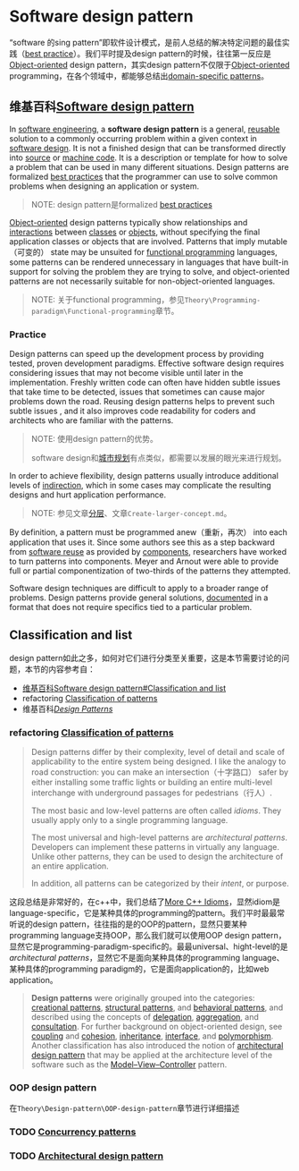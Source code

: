 # Software design pattern

“software 的sing pattern”即软件设计模式，是前人总结的解决特定问题的最佳实践（[best practice](https://en.wikipedia.org/wiki/Best_practice)）。我们平时提及design pattern的时候，往往第一反应是[Object-oriented](https://en.wikipedia.org/wiki/Object-oriented) design pattern，其实design pattern不仅限于[Object-oriented](https://en.wikipedia.org/wiki/Object-oriented) programming，在各个领域中，都能够总结出[domain-specific patterns](https://en.wikipedia.org/wiki/Software_design_pattern#Domain-specific_patterns)。



## 维基百科[Software design pattern](https://en.wikipedia.org/wiki/Software_design_pattern)

In [software engineering](https://en.wikipedia.org/wiki/Software_engineering), a **software design pattern** is a general, [reusable](https://en.wikipedia.org/wiki/Reusability) solution to a commonly occurring problem within a given context in [software design](https://en.wikipedia.org/wiki/Software_design). It is not a finished design that can be transformed directly into [source](https://en.wikipedia.org/wiki/Source_code) or [machine code](https://en.wikipedia.org/wiki/Machine_code). It is a description or template for how to solve a problem that can be used in many different situations. Design patterns are formalized [best practices](https://en.wikipedia.org/wiki/Best_practice) that the programmer can use to solve common problems when designing an application or system.

> NOTE: design pattern是formalized [best practices](https://en.wikipedia.org/wiki/Best_practice) 

[Object-oriented](https://en.wikipedia.org/wiki/Object-oriented) design patterns typically show relationships and [interactions](https://en.wikipedia.org/wiki/Interaction) between [classes](https://en.wikipedia.org/wiki/Class_(computer_science)) or [objects](https://en.wikipedia.org/wiki/Object_(computer_science)), without specifying the final application classes or objects that are involved. Patterns that imply mutable（可变的） state may be unsuited for [functional programming](https://en.wikipedia.org/wiki/Functional_programming) languages, some patterns can be rendered unnecessary in languages that have built-in support for solving the problem they are trying to solve, and object-oriented patterns are not necessarily suitable for non-object-oriented languages.

> NOTE: 关于functional programming，参见`Theory\Programming-paradigm\Functional-programming`章节。

### Practice

Design patterns can speed up the development process by providing tested, proven development paradigms. Effective software design requires considering issues that may not become visible until later in the implementation. Freshly written code can often have hidden subtle issues that take time to be detected, issues that sometimes can cause major problems down the road. Reusing design patterns helps to prevent such subtle issues , and it also improves code readability for coders and architects who are familiar with the patterns.

> NOTE: 使用design pattern的优势。
>
> software design和[城市规划](https://baike.baidu.com/item/%E5%9F%8E%E5%B8%82%E8%A7%84%E5%88%92/491164?fr=aladdin)有点类似，都需要以发展的眼光来进行规划。

In order to achieve flexibility, design patterns usually introduce additional levels of [indirection](https://en.wikipedia.org/wiki/Indirection), which in some cases may complicate the resulting designs and hurt application performance.

> NOTE: 参见文章[分层](https://dengking.github.io/Post/Abstraction/Abstraction-and-architecture-and-layer/)、文章`Create-larger-concept.md`。

By definition, a pattern must be programmed anew（重新，再次） into each application that uses it. Since some authors see this as a step backward from [software reuse](https://en.wikipedia.org/wiki/Software_reuse) as provided by [components](https://en.wikipedia.org/wiki/Software_componentry), researchers have worked to turn patterns into components. Meyer and Arnout were able to provide full or partial componentization of two-thirds of the patterns they attempted. 

Software design techniques are difficult to apply to a broader range of problems. Design patterns provide general solutions, [documented](https://en.wikipedia.org/wiki/Documentation) in a format that does not require specifics tied to a particular problem.



## Classification and list

design pattern如此之多，如何对它们进行分类至关重要，这是本节需要讨论的问题，本节的内容参考自：

- [维基百科Software design pattern#Classification and list](https://en.wikipedia.org/wiki/Software_design_pattern#Classification_and_list)
- refactoring [Classification of patterns](https://refactoring.guru/design-patterns/classification)
- 维基百科[*Design Patterns*](https://en.wikipedia.org/wiki/Design_Patterns)

### refactoring [Classification of patterns](https://refactoring.guru/design-patterns/classification)

> Design patterns differ by their complexity, level of detail and scale of applicability to the entire system being designed. I like the analogy to road construction: you can make an intersection（十字路口） safer by either installing some traffic lights or building an entire multi-level interchange with underground passages for pedestrians（行人）.
>
> The most basic and low-level patterns are often called *idioms*. They usually apply only to a single programming language.
>
> The most universal and high-level patterns are *architectural patterns*. Developers can implement these patterns in virtually any language. Unlike other patterns, they can be used to design the architecture of an entire application.
>
> In addition, all patterns can be categorized by their *intent*, or purpose. 

这段总结是非常好的，在c++中，我们总结了[More C++ Idioms](https://en.wikibooks.org/wiki/More_C%2B%2B_Idioms)，显然idiom是language-specific，它是某种具体的programming的pattern。我们平时最最常听说的design pattern，往往指的是的OOP的pattern，显然只要某种programming language支持OOP，那么我们就可以使用OOP design pattern，显然它是programming-paradigm-specific的。最最universal、hight-level的是 *architectural patterns*，显然它不是面向某种具体的programming language、某种具体的programming paradigm的，它是面向application的，比如web  application。



> **Design patterns** were originally grouped into the categories: [creational patterns](https://en.wikipedia.org/wiki/Creational_pattern), [structural patterns](https://en.wikipedia.org/wiki/Structural_pattern), and [behavioral patterns](https://en.wikipedia.org/wiki/Behavioral_pattern), and described using the concepts of [delegation](https://en.wikipedia.org/wiki/Delegation_(programming)), [aggregation](https://en.wikipedia.org/wiki/Aggregation_(object-oriented_programming)), and [consultation](https://en.wikipedia.org/w/index.php?title=Consultation_(object-oriented_programming)&action=edit&redlink=1). For further background on object-oriented design, see [coupling](https://en.wikipedia.org/wiki/Coupling_(computer_science)) and [cohesion](https://en.wikipedia.org/wiki/Cohesion_(computer_science)), [inheritance](https://en.wikipedia.org/wiki/Inheritance_(computer_science)), [interface](https://en.wikipedia.org/wiki/Interface_(object-oriented_programming)), and [polymorphism](https://en.wikipedia.org/wiki/Polymorphism_in_object-oriented_programming). Another classification has also introduced the notion of [architectural design pattern](https://en.wikipedia.org/wiki/Architectural_pattern) that may be applied at the architecture level of the software such as the [Model–View–Controller](https://en.wikipedia.org/wiki/Model–View–Controller) pattern. 



### OOP design pattern

在`Theory\Design-pattern\OOP-design-pattern`章节进行详细描述

### TODO [Concurrency patterns](https://en.wikipedia.org/wiki/Concurrency_pattern)





### TODO [Architectural design pattern](https://en.wikipedia.org/wiki/Architectural_pattern) 


